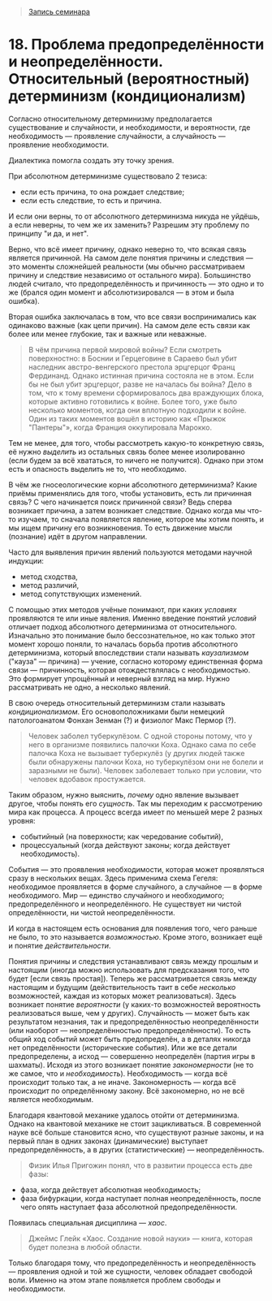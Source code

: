 > [Запись семинара](https://drive.google.com/open?id=0B_ciiYZxHJLSSHdESzBIY0NaSFU)


# 18. Проблема предопределённости и неопределённости. Относительный (вероятностный) детерминизм (кондиционализм)

Согласно относительному детерминизму предполагается существование и случайности, и необходимости, и вероятности, где необходимость — проявление случайности, а случайность — проявление необходимости.

Диалектика помогла создать эту точку зрения.

При абсолютном детерминизме существовало 2 тезиса:
- если есть причина, то она рождает следствие;
- если есть следствие, то есть и причина.

И если они верны, то от абсолютного детерминизма никуда не уйдёшь, а если неверны, то чем же их заменить?
Разрешим эту проблему по принципу "и да, и нет".

Верно, что всё имеет причину, однако неверно то, что всякая связь является причинной.
На самом деле понятия причины и следствия — это моменты сложнейшей реальности (мы обычно рассматриваем причину и следствие независимо от остального мира).
Большинство людей считало, что предопределённость и причинность — это одно и то же (брался один момент и абсолютизировался — в этом и была ошибка).

Вторая ошибка заключалась в том, что все связи воспринимались как одинаково важные (как цепи причин).
На самом деле есть связи как более или менее глубокие, так и важные или неважные.
> В чём причина первой мировой войны?
> Если смотреть поверхностно: в Боснии и Герцеговине в Сараево был убит наследник австро-венгерского престола эрцгерцог Франц Фердинанд.
> Однако истинная причина состояла не в этом.
> Если бы не был убит эрцгерцог, разве не началась бы война?
> Дело в том, что к тому времени сформировалось два враждующих блока, которые активно готовились к войне.
> Более того, уже было несколько моментов, когда они вплотную подходили к войне.
> Один из таких моментов вошёл в историю как «Прыжок "Пантеры"», когда Франция оккупировала Марокко.

Тем не менее, для того, чтобы рассмотреть какую-то конкретную связь, её нужно _выделить_ из остальных связь более менее изолированно (если будем за всё хвататься, то ничего не получится).
Однако при этом есть и опасность выделить не то, что необходимо.

В чём же гносеологические корни абсолютного детерминизма?
Какие приёмы применялись для того, чтобы установить, есть ли причинная связь?
С чего начинается поиск причинной связи?
Ведь сперва возникает причина, а затем возникает следствие.
Однако когда мы что-то изучаем, то сначала появляется явление, которое мы хотим понять, и мы ищем причину его возникновения.
То есть движение мысли (познание) идёт в другом направлении.

Часто для выявления причин явлений пользуются методами научной индукции:
- метод сходства,
- метод различий,
- метод сопутствующих изменений.

С помощью этих методов учёные понимают, при каких _условиях_ проявляются те или иные явления.
Именно введение понятий _условий_ отличает подход абсолютного детерминизма от относительного.
Изначально это понимание было бессознательное, но как только этот момент хорошо поняли, то началась борьба против абсолютного детерминизма, который впоследствии стали называть _каузализмом_ ("кауза" — причина) — учение, согласно которому единственная форма связи — причинность, которая отождествлялась с необходимостью.
Это формирует упрощённый и неверный взгляд на мир.
Нужно рассматривать не одно, а несколько явлений.

В свою очередь относительный детерминизм стали называть _кондиционализмом_.
Его основоположниками были немецкий патологоанатом Фонхан Зенман (?) и физиолог Макс Пермор (?).
> Человек заболел туберкулёзом.
> С одной стороны потому, что у него в организме появились палочки Коха.
> Однако сама по себе палочка Коха не вызывает туберкулёз (у других людей также были обнаружены палочки Коха, но туберкулёзом они не болели и заразными не были).
> Человек заболевает только при условии, что человек вдобавок простужается.

Таким образом, нужно выяснить, _почему_ одно явление вызывает другое, чтобы понять его _сущность_.
Так мы переходим к рассмотрению мира как процесса.
А процесс всегда имеет по меньшей мере 2 разных уровня:
- событийный (на поверхности; как чередование событий),
- процессуальный (когда действуют законы; когда действует необходимость).

События — это проявления необходимости, которая может проявляться сразу в нескольких вещах.
Здесь применима схема Гегеля: необходимое проявляется в форме случайного, а случайное — в форме необходимого.
Мир — единство случайного и необходимого; предопределённого и неопределённого.
Не существует ни чистой определённости, ни чистой неопределённости.

И когда в настоящем есть основания для появления того, чего раньше не было, то это называется _возможностью_.
Кроме этого, возникает ещё и понятие _действительности_.

Понятия причины и следствия устанавливают связь между прошлым и настоящим (иногда можно использовать для предсказания того, что будет [если связь простая]).
Теперь же рассматривается связь между настоящим и будущим (действительность таит в себе _несколько_ возможностей, каждая из которых может реализоваться).
Здесь возникает понятие _вероятности_ (у каких-то возможностей вероятность реализоваться выше, чем у других).
Случайность — может быть как результатом незнания, так и предопределённостью неопределённости (или наоборот — неопределённостью предопределённости).
То есть общий ход событий может быть предопределён, а в деталях никогда нет определённости (исторические события).
Или же все детали предопределены, а исход — совершенно неопределён (партия игры в шахматы).
Исходя из этого возникает понятие _закономерности_ (не то же самое, что и _необходимость_).
Необходимость — когда всё происходит только так, а не иначе.
Закономерность — когда всё происходит по определённому закону.
Всё закономерно, но не всё является необходимым.

Благодаря квантовой механике удалось отойти от детерминизма.
Однако на квантовой механике не стоит зацикливаться.
В современной науке всё больше становится ясно, что существуют разные законы, и на первый план в одних законах (динамические) выступает предопределённость, а в других (статистические) — неопределённость.

> Физик Илья Пригожин понял, что в развитии процесса есть две фазы:
- фаза, когда действует абсолютная необходимость;
- фаза бифуркации, когда наступает полная неопределённость, после чего опять наступает фаза абсолютной предопределённости.

Появилась специальная дисциплина — _хаос_.
> Джеймс Глейк «Хаос. Создание новой науки» — книга, которая будет полезна в любой области.

Только благодаря тому, что предопределённость и неопределённость — проявления одной и той же сущности, человек обладает свободой воли.
Именно на этом этапе появляется проблем свободы и необходимости.